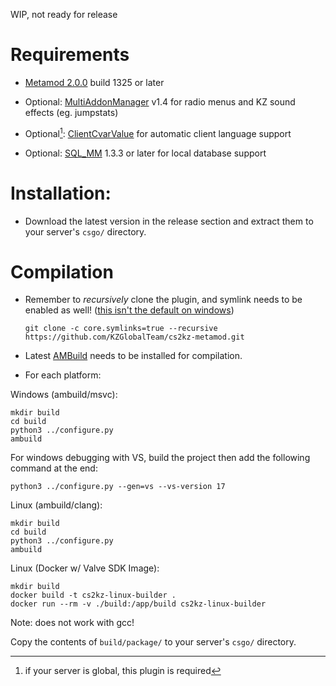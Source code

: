 WIP, not ready for release 

# Requirements

- [Metamod 2.0.0](https://www.metamodsource.net/downloads.php/?branch=master) build 1325 or later

- Optional: [MultiAddonManager](https://github.com/zer0k-z/MultiAddonManager/releases) v1.4 for radio menus and KZ sound effects (eg. jumpstats)

- Optional[^1]: [ClientCvarValue](https://github.com/komashchenko/ClientCvarValue/releases) for automatic client language support

- Optional: [SQL_MM](https://github.com/zer0k-z/sql_mm/releases) 1.3.3 or later for local database support

[^1]: if your server is global, this plugin is required

# Installation:

- Download the latest version in the release section and extract them to your server's `csgo/` directory.

# Compilation
- Remember to *recursively* clone the plugin, and symlink needs to be enabled as well! ([this isn't the default on windows](https://stackoverflow.com/a/59761201))
   ```
   git clone -c core.symlinks=true --recursive https://github.com/KZGlobalTeam/cs2kz-metamod.git
   ```
- Latest [AMBuild](https://github.com/alliedmodders/ambuild/) needs to be installed for compilation.

- For each platform:
  
Windows (ambuild/msvc): 
```
mkdir build
cd build
python3 ../configure.py 
ambuild
``` 

For windows debugging with VS, build the project then add the following command at the end:
```
python3 ../configure.py --gen=vs --vs-version 17
``` 

Linux (ambuild/clang):
```
mkdir build
cd build
python3 ../configure.py 
ambuild
``` 

Linux (Docker w/ Valve SDK Image):
```
mkdir build
docker build -t cs2kz-linux-builder .
docker run --rm -v ./build:/app/build cs2kz-linux-builder
```

Note: does not work with gcc!

Copy the contents of `build/package/` to your server's `csgo/` directory.
